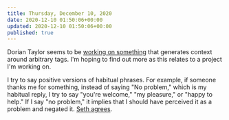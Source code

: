 ```yaml
---
title: Thursday, December 10, 2020
date: 2020-12-10 01:50:06+00:00
updated: 2020-12-10 01:50:06+00:00
published: true
---
```


Dorian Taylor seems to be [working on something](https://twitter.com/doriantaylor/status/1336751714737614848) that generates context around arbitrary tags. I'm hoping to find out more as this relates to a project I'm working on.

I try to say positive versions of habitual phrases. For example, if someone thanks me for something, instead of saying "No problem," which is my habitual reply, I try to say "you're welcome," "my pleasure," or "happy to help." If I say "no problem," it implies that I should have perceived it as a problem and negated it. [Seth agrees](https://seths.blog/2020/12/welcome-and-problems/).

